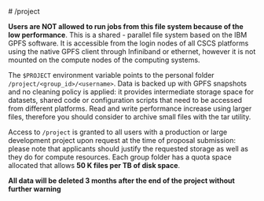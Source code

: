 # /project

__Users are NOT allowed to run jobs from this file system because of the low performance__. This is a shared - parallel file system based on the IBM GPFS software. It is accessible from the login nodes of all CSCS platforms using the native GPFS client through Infiniband or ethernet, however it is not mounted on the compute nodes of the computing systems.

The `$PROJECT` environment variable points to the personal folder `/project/<group_id>/<username>`. Data is backed up with GPFS snapshots and no cleaning policy is applied: it provides intermediate storage space for datasets, shared code or configuration scripts that need to be accessed from different platforms. Read and write performance increase using larger files, therefore you should consider to archive small files with the tar utility.

Access to `/project` is granted to all users with a production or large development project upon request at the time of proposal submission: please note that applicants should justify the requested storage as well as they do for compute resources. Each group folder has a quota space allocated that allows __50 K files per TB of disk space__.

__All data will be deleted 3 months after the end of the project  without further warning__

